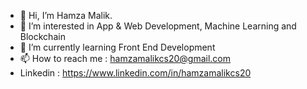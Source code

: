- 👋 Hi, I’m Hamza Malik.
- 👀 I’m interested in App & Web Development, Machine Learning and Blockchain
- 🌱 I’m currently learning Front End Development 
- 📫 How to reach me : hamzamalikcs20@gmail.com
- Linkedin : https://www.linkedin.com/in/hamzamalikcs20
